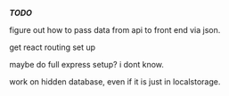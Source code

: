 ***TODO***

figure out how to pass data from api to front end via json.

get react routing set up

maybe do full express setup?
 i dont know.

work on hidden database, even if it is just in localstorage.
